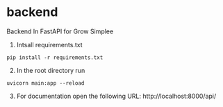 # backend
Backend In FastAPI for Grow Simplee

1. Intsall requirements.txt
```
pip install -r requirements.txt
```
2. In the root directory run
```
uvicorn main:app --reload
```
3. For documentation open the following URL: http://localhost:8000/api/
